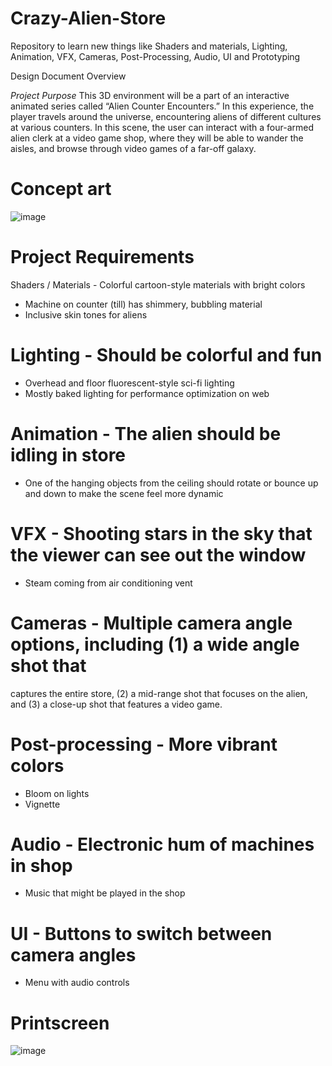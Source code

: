 # Crazy-Alien-Store
Repository to learn new things like Shaders and materials, Lighting, Animation, VFX, Cameras, Post-Processing, Audio, UI and Prototyping 

Design Document
Overview

*Project Purpose*
This 3D environment will be a part of an interactive animated series called “Alien Counter
Encounters.” In this experience, the player travels around the universe, encountering aliens of
different cultures at various counters. In this scene, the user can interact with a four-armed alien
clerk at a video game shop, where they will be able to wander the aisles, and browse through
video games of a far-off galaxy.

# Concept art
![image](https://user-images.githubusercontent.com/99060199/182671867-2d0042e6-9da2-4043-a7a6-ffe147440603.png)

# Project Requirements
Shaders / Materials - Colorful cartoon-style materials with bright colors
- Machine on counter (till) has shimmery, bubbling material
- Inclusive skin tones for aliens

# Lighting - Should be colorful and fun
- Overhead and floor fluorescent-style sci-fi lighting
- Mostly baked lighting for performance optimization on web
# Animation - The alien should be idling in store
- One of the hanging objects from the ceiling should rotate or
bounce up and down to make the scene feel more dynamic
# VFX - Shooting stars in the sky that the viewer can see out the window
- Steam coming from air conditioning vent
# Cameras - Multiple camera angle options, including (1) a wide angle shot that
captures the entire store, (2) a mid-range shot that focuses on
the alien, and (3) a close-up shot that features a video game.
# Post-processing - More vibrant colors
- Bloom on lights
- Vignette
# Audio - Electronic hum of machines in shop
- Music that might be played in the shop
# UI - Buttons to switch between camera angles
- Menu with audio controls

# Printscreen 

![image](https://user-images.githubusercontent.com/99060199/182673303-3ffd97de-3b28-4995-a01c-7cbe777437e4.png)



